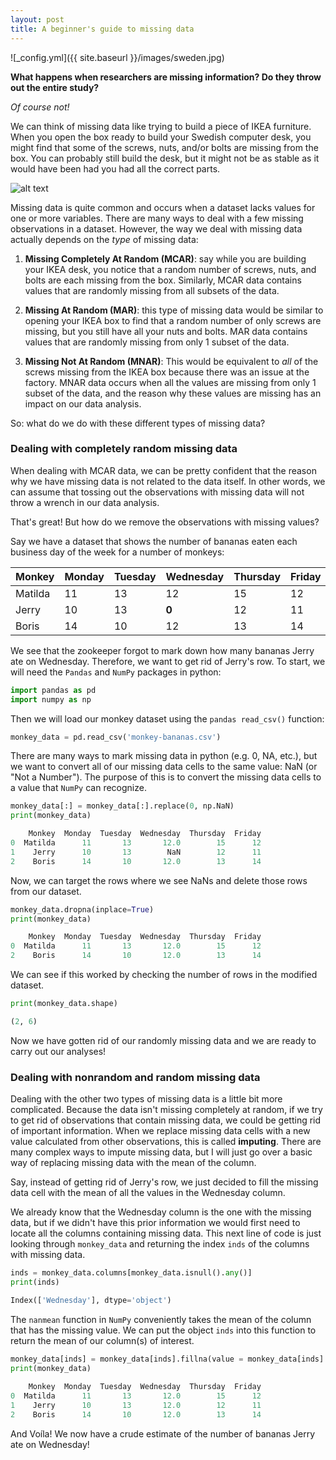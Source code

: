 ```yaml
---
layout: post
title: A beginner's guide to missing data
---
```


![_config.yml]({{ site.baseurl }}/images/sweden.jpg)

**What happens when researchers are missing information? Do they throw out the entire study?**
<br>

*Of course not!*
<br>

We can think of missing data like trying to build a piece of IKEA furniture. When you open the box ready to build your Swedish computer desk, you might find that some of the screws, nuts, and/or bolts are missing from the box. You can probably still build the desk, but it might not be as stable as it would have been had you had all the correct parts. 
<br>

![alt text](https://mnsearch.org/wp-content/uploads/iStock_000020875132Small.jpg "Source: mnsearch.org")

Missing data is quite common and occurs when a dataset lacks values for one or more variables. There are many ways to deal with a few missing observations in a dataset. However, the way  we deal with missing data actually depends on the *type* of missing data:
<br>
1. __Missing Completely At Random (MCAR)__: say while you are building your IKEA desk, you notice that a random number of screws, nuts, and bolts are each missing from the box. Similarly, MCAR data contains values that are randomly missing from all subsets of the data. 

2. **Missing At Random (MAR)**: this type of missing data would be similar to opening your IKEA box to find that a random number of only screws are missing, but you still have all your nuts and bolts. MAR data contains values that are randomly missing from only 1 subset of the data. 

3. **Missing Not At Random (MNAR)**: This would be equivalent to *all* of the screws missing from the IKEA box because there was an issue at the factory. MNAR data occurs when all the values are missing from only 1 subset of the data, and the reason why these values are missing has an impact on our data analysis. 

So: what do we do with these different types of missing data?
<br>

### Dealing with completely random missing data


When dealing with MCAR data, we can be pretty confident that the reason why we have missing data is not related to the data itself. In other words, we can assume that tossing out the observations with missing data will not throw a wrench in our data analysis. 
<br>

That's great! But how do we remove the observations with missing values?
<br>

Say we have a dataset that shows the number of bananas eaten each business day of the week for a number of monkeys:
<br>

|Monkey | Monday | Tuesday | Wednesday | Thursday | Friday |
|:----------|-----------|---------|---|---|---|
| Matilda   | 11 | 13 | 12 | 15 | 12 |
| Jerry | 10 | 13 | **0** | 12 | 11 |
| Boris | 14 | 10 | 12 | 13 | 14 |

We see that the zookeeper forgot to mark down how many bananas Jerry ate on Wednesday. Therefore, we want to get rid of Jerry's row. To start, we will need the `Pandas` and `NumPy` packages in python:
<br>
    
```python
import pandas as pd
import numpy as np
```
  
Then we will load our monkey dataset using the `pandas read_csv()` function:

```python
monkey_data = pd.read_csv('monkey-bananas.csv')
```

There are many ways to mark missing data in python (e.g. 0, NA, etc.), but we want to convert all of our missing data cells to the same value: NaN (or "Not a Number"). The purpose of this is to convert the missing data cells to a value that `NumPy` can recognize.

```python
monkey_data[:] = monkey_data[:].replace(0, np.NaN)
print(monkey_data)

    Monkey  Monday  Tuesday  Wednesday  Thursday  Friday
0  Matilda      11       13       12.0        15      12
1    Jerry      10       13        NaN        12      11
2    Boris      14       10       12.0        13      14
```

Now, we can target the rows where we see NaNs and delete those rows from our dataset.

```python
monkey_data.dropna(inplace=True)
print(monkey_data)

    Monkey  Monday  Tuesday  Wednesday  Thursday  Friday
0  Matilda      11       13       12.0        15      12
2    Boris      14       10       12.0        13      14
```

We can see if this worked by checking the number of rows in the modified dataset.

```python
print(monkey_data.shape)

(2, 6)
```

Now we have gotten rid of our randomly missing data and we are ready to carry out our analyses!

### Dealing with nonrandom and random missing data

Dealing with the other two types of missing data is a little bit more complicated. Because the data isn't missing completely at random, if we try to get rid of observations that contain missing data, we could be getting rid of important information. When we replace missing data cells with a new value calculated from other observations, this is called **imputing**. There are many complex ways to impute missing data, but I will just go over a basic way of replacing missing data with the mean of the column.

Say, instead of getting rid of Jerry's row, we just decided to fill the missing data cell with the mean of all the values in the Wednesday column.

We already know that the Wednesday column is the one with the missing data, but if we didn't have this prior information we would first need to locate all the columns containing missing data. This next line of code is just looking through `monkey_data` and returning the index `inds` of the columns with missing data.

```python
inds = monkey_data.columns[monkey_data.isnull().any()]
print(inds)

Index(['Wednesday'], dtype='object')
```

The `nanmean` function in `NumPy` conveniently takes the mean of the column that has the missing value. We can put the object `inds` into this function to return the mean of our column(s) of interest.

```python
monkey_data[inds] = monkey_data[inds].fillna(value = monkey_data[inds].mean())
print(monkey_data)   
                                             
    Monkey  Monday  Tuesday  Wednesday  Thursday  Friday
0  Matilda      11       13       12.0        15      12
1    Jerry      10       13       12.0        12      11
2    Boris      14       10       12.0        13      14                                           
```

And Voíla! We now have a crude estimate of the number of bananas Jerry ate on Wednesday!